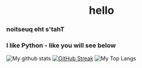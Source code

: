 <h1 align="center">hello</h1>

### ‮That's the question

### I like Python - like you will see below


![My github stats](https://github-readme-stats.vercel.app/api?username=KuramaSyu&count_private=true&show_icons=true&theme=tokyonight)
[![GitHub Streak](https://github-readme-streak-stats-mocha-nine.vercel.app?user=KuramaSyu&theme=tokyonight)](https://git.io/streak-stats)
![My Top Langs](https://github-readme-stats.vercel.app/api/top-langs/?username=KuramaSyu&theme=tokyonight&hide=TeX)
